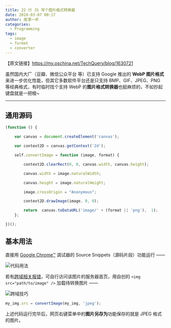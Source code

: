 ```yaml
---
title: 22 行 JS 写个图片格式转换器
date: 2018-03-07 00:17
author: 南漂一卒
categories:
  - Programming
tags:
  - image
  - format
  - converter
---
```



【原文链接】https://my.oschina.net/TechQuery/blog/1630721


虽然国内大厂（豆瓣、微信公众平台 等）已支持 Google 推出的 **WebP 图片格式**来进一步优化性能，但其它多数软件平台还是只支持 BMP、GIF、JPEG、PNG 等经典格式，有时临时找个支持 WebP 的**图片格式转换器**也挺麻烦的，不如抄起键盘就是一把梭~

---

## 通用源码

```javascript
(function () {

    var canvas = document.createElement('canvas');

    var context2D = canvas.getContext('2d');

    self.convertImage = function (image, format) {

        context2D.clearRect(0, 0, canvas.width, canvas.height);

        canvas.width = image.naturalWidth;

        canvas.height = image.naturalHeight;

        image.crossOrigin = "Anonymous";

        context2D.drawImage(image, 0, 0);

        return  canvas.toDataURL('image/' + (format || 'png'),  1);
    };

})();
```

## 基本用法

直接用 [Google Chrome™](https://www.google.cn/chrome/) 调试器的 Source Snippets（源码片段）功能运行 ——

![代码用法](https://static.oschina.net/uploads/img/201803/07210728_7XZk.png)

若有[跨域相关报错](https://segmentfault.com/q/1010000002459456)，可自行访问该图片的服务器首页，用自创的 `<img src="path/to/image" />` 加载待转换图片 ——

![跨域技巧](https://static.oschina.net/uploads/img/201803/07004925_icAE.png)

```javascript
my_img.src = convertImage(my_img, 'jpeg');
```
上述代码运行完毕后，网页右键菜单中的**图片另存为**功能保存的就是 JPEG 格式的图片。
